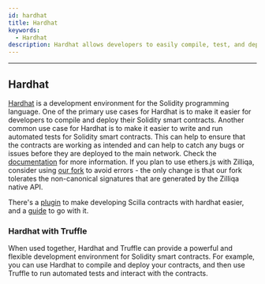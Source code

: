 ```yaml
---
id: hardhat
title: Hardhat
keywords:
  - Hardhat
description: Hardhat allows developers to easily compile, test, and deploy their Solidity smart contracts
---
```


---

## Hardhat

[Hardhat](https://hardhat.org/) is a development environment for the Solidity programming language. One of the primary use cases for Hardhat is to make it easier for developers to compile and deploy their Solidity smart contracts. Another common use case for Hardhat is to make it easier to write and run automated tests for Solidity smart contracts. This can help to ensure that the contracts are working as intended and can help to catch any bugs or issues before they are deployed to the main network. Check the [documentation](https://hardhat.org/hardhat-runner/docs/getting-started#quick-start) for more information. If you plan to use ethers.js with Zilliqa, consider using [our fork](https://github.com/Zilliqa/ethers.js) to avoid errors - the only change is that our fork tolerates the non-canonical signatures that are generated by the Zilliqa native API.

There's a [plugin](https://github.com/Zilliqa/hardhat-scilla-plugin) to make developing Scilla contracts with hardhat easier, and a [guide](../../developers/guides/developing-with-hardhat.md) to go with it.

### Hardhat with Truffle

When used together, Hardhat and Truffle can provide a powerful and flexible development environment for Solidity smart contracts. For example, you can use Hardhat to compile and deploy your contracts, and then use Truffle to run automated tests and interact with the contracts.
